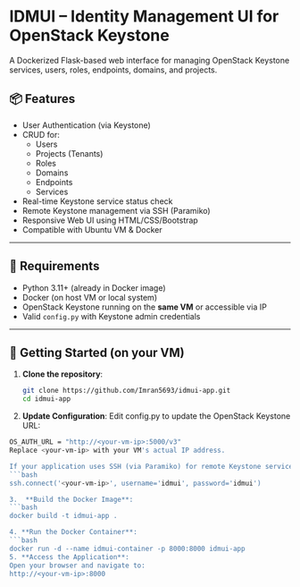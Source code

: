 # IDMUI – Identity Management UI for OpenStack Keystone

A Dockerized Flask-based web interface for managing OpenStack Keystone services, users, roles, endpoints, domains, and projects.

## 📦 Features

- User Authentication (via Keystone)
- CRUD for:
  - Users
  - Projects (Tenants)
  - Roles
  - Domains
  - Endpoints
  - Services
- Real-time Keystone service status check
- Remote Keystone management via SSH (Paramiko)
- Responsive Web UI using HTML/CSS/Bootstrap
- Compatible with Ubuntu VM & Docker

---

## 🧰 Requirements

- Python 3.11+ (already in Docker image)
- Docker (on host VM or local system)
- OpenStack Keystone running on the **same VM** or accessible via IP
- Valid `config.py` with Keystone admin credentials

---

## 🚀 Getting Started (on your VM)

1. **Clone the repository**:
   ```bash
   git clone https://github.com/Imran5693/idmui-app.git
   cd idmui-app

  2. **Update Configuration**:
Edit config.py to update the OpenStack Keystone URL:
```bash
OS_AUTH_URL = "http://<your-vm-ip>:5000/v3"
Replace <your-vm-ip> with your VM's actual IP address.

If your application uses SSH (via Paramiko) for remote Keystone service control, update the IP in keystone/utils.py:
```bash
ssh.connect('<your-vm-ip>', username='idmui', password='idmui')

3.  **Build the Docker Image**:
```bash
docker build -t idmui-app .

4. **Run the Docker Container**:
```bash
docker run -d --name idmui-container -p 8000:8000 idmui-app
5. **Access the Application**:
Open your browser and navigate to:
http://<your-vm-ip>:8000
